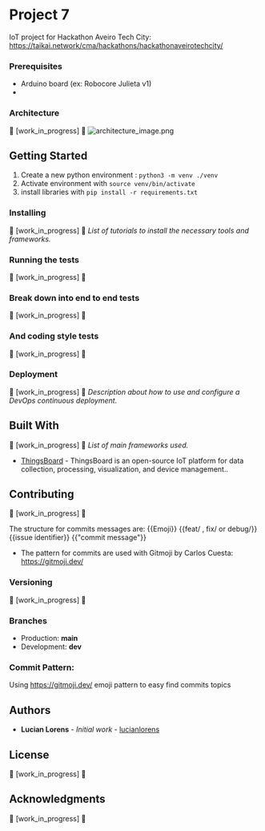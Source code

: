 # Project 7
IoT project for Hackathon Aveiro Tech City: 
https://taikai.network/cma/hackathons/hackathonaveirotechcity/


### Prerequisites
* Arduino board (ex: Robocore Julieta v1)
* 


### Architecture
:construction: [work_in_progress] :construction:
![architecture_image.png](link/to/file.png)

## Getting Started
1. Create a new python environment : `python3 -m venv ./venv`
2. Activate environment with `source venv/bin/activate`
3. install libraries with `pip install -r requirements.txt`

### Installing
:construction: [work_in_progress] :construction:
_List of tutorials to install the necessary tools and frameworks._

### Running the tests
:construction: [work_in_progress] :construction:

### Break down into end to end tests
:construction: [work_in_progress] :construction:

### And coding style tests
:construction: [work_in_progress] :construction:

### Deployment
:construction: [work_in_progress] :construction:
_Description about how to use and configure a DevOps continuous deployment._

## Built With
:construction: [work_in_progress] :construction:
_List of main frameworks used._
* [ThingsBoard](https://github.com/thingsboard/thingsboard) - ThingsBoard is an open-source IoT platform for data collection, processing, visualization, and device management..



## Contributing
:construction: [work_in_progress] :construction:

The structure for commits messages are:
{{Emoji}} {{feat/ , fix/ or debug/}} {{issue identifier}} {{"commit message"}}

* The pattern for commits are used with Gitmoji by Carlos Cuesta:
https://gitmoji.dev/

### Versioning
:construction: [work_in_progress] :construction:

### Branches
* Production: **main**
* Development: **dev**

### Commit Pattern:
Using https://gitmoji.dev/ emoji pattern to easy find commits topics

## Authors
* **Lucian Lorens** - *Initial work* - [lucianlorens](https://github.com/lucianlorens)

## License
:construction: [work_in_progress] :construction:

## Acknowledgments
:construction: [work_in_progress] :construction:
